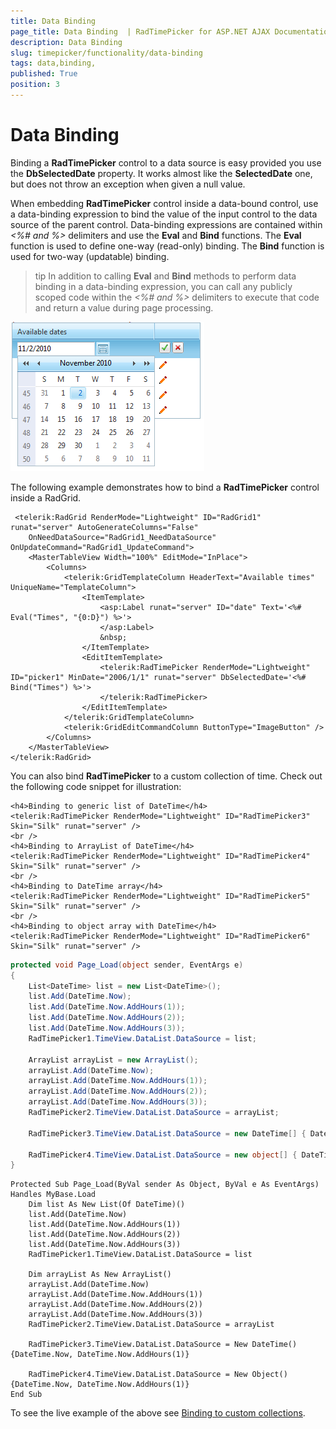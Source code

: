 ```yaml
---
title: Data Binding 
page_title: Data Binding  | RadTimePicker for ASP.NET AJAX Documentation
description: Data Binding 
slug: timepicker/functionality/data-binding
tags: data,binding,
published: True
position: 3
---
```


# Data Binding 



Binding a **RadTimePicker** control to a data source is easy provided you use the **DbSelectedDate** property. It works almost like the **SelectedDate** one, but does not throw an exception when given a null value.

When embedding **RadTimePicker** control inside a data-bound control, use a data-binding expression to bind the value of the input control to the data source of the parent control. Data-binding expressions are contained within *<%# and %>* delimiters and use the **Eval** and **Bind** functions. The **Eval** function is used to define one-way (read-only) binding. The **Bind** function is used for two-way (updatable) binding.

>tip 
In addition to calling **Eval** and **Bind** methods to perform data binding in a data-binding expression, you can call any publicly scoped code within the *<%# and %>* delimiters to execute that code and return a value during page processing.
>

![Data-binding the picker control](images/calendar_databound.png)

The following example demonstrates how to bind a **RadTimePicker** control inside a RadGrid.


````ASPNET
 <telerik:RadGrid RenderMode="Lightweight" ID="RadGrid1" runat="server" AutoGenerateColumns="False" 
    OnNeedDataSource="RadGrid1_NeedDataSource" OnUpdateCommand="RadGrid1_UpdateCommand">
    <MasterTableView Width="100%" EditMode="InPlace">
        <Columns>
            <telerik:GridTemplateColumn HeaderText="Available times" UniqueName="TemplateColumn">
                <ItemTemplate>
                    <asp:Label runat="server" ID="date" Text='<%# Eval("Times", "{0:D}") %>'>
                    </asp:Label>
                    &nbsp;
                </ItemTemplate>
                <EditItemTemplate>
                    <telerik:RadTimePicker RenderMode="Lightweight" ID="picker1" MinDate="2006/1/1" runat="server" DbSelectedDate='<%# Bind("Times") %>'>
                    </telerik:RadTimePicker>
                </EditItemTemplate>
            </telerik:GridTemplateColumn>
            <telerik:GridEditCommandColumn ButtonType="ImageButton" />
        </Columns>
    </MasterTableView>
</telerik:RadGrid>
````


You can also bind **RadTimePicker** to a custom collection of time. Check out the following code snippet for illustration:



````ASPNET
<h4>Binding to generic list of DateTime</h4>
<telerik:RadTimePicker RenderMode="Lightweight" ID="RadTimePicker3" Skin="Silk" runat="server" />
<br />
<h4>Binding to ArrayList of DateTime</h4>
<telerik:RadTimePicker RenderMode="Lightweight" ID="RadTimePicker4" Skin="Silk" runat="server" />
<br />
<h4>Binding to DateTime array</h4>
<telerik:RadTimePicker RenderMode="Lightweight" ID="RadTimePicker5" Skin="Silk" runat="server" />
<br />
<h4>Binding to object array with DateTime</h4>
<telerik:RadTimePicker RenderMode="Lightweight" ID="RadTimePicker6" Skin="Silk" runat="server" />
````
````C#
protected void Page_Load(object sender, EventArgs e)
{
    List<DateTime> list = new List<DateTime>();
    list.Add(DateTime.Now);
    list.Add(DateTime.Now.AddHours(1));
    list.Add(DateTime.Now.AddHours(2));
    list.Add(DateTime.Now.AddHours(3));
    RadTimePicker1.TimeView.DataList.DataSource = list;

    ArrayList arrayList = new ArrayList();
    arrayList.Add(DateTime.Now);
    arrayList.Add(DateTime.Now.AddHours(1));
    arrayList.Add(DateTime.Now.AddHours(2));
    arrayList.Add(DateTime.Now.AddHours(3));
    RadTimePicker2.TimeView.DataList.DataSource = arrayList;

    RadTimePicker3.TimeView.DataList.DataSource = new DateTime[] { DateTime.Now, DateTime.Now.AddHours(1) };

    RadTimePicker4.TimeView.DataList.DataSource = new object[] { DateTime.Now, DateTime.Now.AddHours(1) };
}
````
````VB.NET
Protected Sub Page_Load(ByVal sender As Object, ByVal e As EventArgs) Handles MyBase.Load
    Dim list As New List(Of DateTime)()
    list.Add(DateTime.Now)
    list.Add(DateTime.Now.AddHours(1))
    list.Add(DateTime.Now.AddHours(2))
    list.Add(DateTime.Now.AddHours(3))
    RadTimePicker1.TimeView.DataList.DataSource = list

    Dim arrayList As New ArrayList()
    arrayList.Add(DateTime.Now)
    arrayList.Add(DateTime.Now.AddHours(1))
    arrayList.Add(DateTime.Now.AddHours(2))
    arrayList.Add(DateTime.Now.AddHours(3))
    RadTimePicker2.TimeView.DataList.DataSource = arrayList

    RadTimePicker3.TimeView.DataList.DataSource = New DateTime() {DateTime.Now, DateTime.Now.AddHours(1)}

    RadTimePicker4.TimeView.DataList.DataSource = New Object() {DateTime.Now, DateTime.Now.AddHours(1)}
End Sub
````


To see the live example of the above see [Binding to custom collections](http://demos.telerik.com/aspnet-ajax/Calendar/Examples/DateTimePicker/CustomCollection/DefaultCS.aspx).
